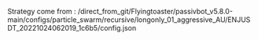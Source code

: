 Strategy come from : /direct_from_git/Flyingtoaster/passivbot_v5.8.0-main/configs/particle_swarm/recursive/longonly_01_aggressive_AU/ENJUSDT_20221024062019_1c6b5/config.json